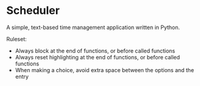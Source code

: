 # Scheduler
A simple, text-based time management application written in Python.

Ruleset:
<br>
<ul>
<li>Always block at the end of functions, or before called functions</li>
<li>Always reset highlighting at the end of functions, or before called functions</li>
<li>When making a choice, avoid extra space between the options and the entry</li>
</ul>